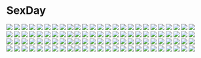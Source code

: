 # SexDay
![](https://konachan.com/jpeg/2bd088e5059e3b6c357a9967ad3fd28a/Konachan.com%20-%20227673%20blue_eyes%20bra%20breasts%20game_cg%20long_hair%20mochizuki_nozomu%20nipples%20panties%20pink_hair%20pussy_juice%20saimin_class_wonderful%20shinomiya_emiru%20underwear.jpg)
![](https://konachan.com/jpeg/19d33539a1995f3ddae4a2ec645096bf/Konachan.com%20-%20201186%20breasts%20condom%20cum%20empress%20footjob%20game_cg%20mamiya_marie%20nipples%20nude%20panties%20penis%20pussy%20sei_shoujo%20starless%20thighhighs%20uncensored%20underwear.jpg)
![](https://konachan.com/image/e2b2dbeb678efb805b6f3cee01861708/Konachan.com%20-%206424%20carnelian%20kawakabe_momoka%20long_hair%20red_eyes%20ribbons%20touka_gettan.jpg)
![](https://konachan.com/image/6c1155501d484f493585f57b6846b2a5/Konachan.com%20-%2016391%20blue_hair%20long_hair%20pointed_ears%20shuffle.jpg)
![](https://konachan.com/jpeg/959b81bc4f0f83dacb3c9b118a31fcc1/Konachan.com%20-%20211466%20game_cg%20houjou_akito%20ichiha_nia%20male%20pink_eyes%20pink_hair%20short_hair%20touhikou_game%20yasuyuki.jpg)
![](https://konachan.com/image/8dba2a27bf5de9707fcefb97f1b8c695/Konachan.com%20-%20166560%20aqua_hair%20blue_eyes%20blush%20calendar%20clouds%20flowers%20hatsune_miku%20kinusagi%20long_hair%20navel%20petals%20shorts%20sky%20sunflower%20twintails%20vocaloid.jpg)
![](https://konachan.com/jpeg/362409068530beafeaa403f21de2d2cc/Konachan.com%20-%20132770%20apron%20brown_eyes%20dracu-riot%21%20game_cg%20inamura_rio%20long_hair%20muririn%20yuzusoft.jpg)
![](https://konachan.com/jpeg/23fc23c456df62fd623d97ff236f4073/Konachan.com%20-%20296057%20animal%20blonde_hair%20cat%20crying%20flowers%20kneehighs%20original%20ponytail%20purple_eyes%20rain%20school_uniform%20tears%20umbrella%20urata_asao%20water.jpg)
![](https://konachan.com/jpeg/4c520365f4f5c717219987e4dc2a965c/Konachan.com%20-%2097497%20blonde_hair%20bunny%20flandre_scarlet%20hat%20isa%20long_hair%20red_eyes%20skirt%20teddy_bear%20thighhighs%20touhou%20vampire%20wings.jpg)
![](https://konachan.com/jpeg/8c3912678a3dbaed1834074408cd5a5c/Konachan.com%20-%20307780%20building%20choker%20city%20doggirl%20fang%20foxgirl%20garter%20gloves%20graffiti%20group%20hat%20hoodie%20loli%20navel%20original%20red_eyes%20skirt%20sukemyon%20tail%20tie%20wolfgirl.jpg)
![](https://konachan.com/image/fed4df626d09632f769d6610862996df/Konachan.com%20-%2063266%20animal_ears%20blue%20erica_hartmann%20gertrud_barkhorn%20lynette_bishop%20miyafuji_yoshika%20neko_sakana%20sakamoto_mio%20sanya_v_litvyak%20strike_witches%20tail.jpg)
![](https://konachan.com/image/78f87f474af9f20c5d3ecddb47521577/Konachan.com%20-%2041272%20aisaka_taiga%20toradora.jpg)
![](https://konachan.com/jpeg/7b4a33a75537afd433863ba18ef7ae58/Konachan.com%20-%20191949%20animal%20boat%20breasts%20cleavage%20dress%20fish%20necklace%20onozuka_komachi%20red_eyes%20red_hair%20scythe%20short_hair%20smoking%20socks%20touhou%20uu_uu_zan%20water%20weapon.jpg)
![](https://konachan.com/image/136b76db6124f0eb4fc6971b0644191e/Konachan.com%20-%20221235%202girls%20bed%20blush%20breasts%20censored%20glasses%20green_eyes%20green_hair%20kozue_akari%20navel%20nipples%20original%20pussy%20red_hair%20short_hair%20thighhighs%20wet%20yuri.jpg)
![](https://konachan.com/image/655e57c93557790105ce8a697e88975b/Konachan.com%20-%2023168%20air%20clouds%20feathers%20key%20sky%20visualart.jpg)
![](https://konachan.com/image/2209faedb2dafe9a179066da7a856f55/Konachan.com%20-%20165506%20group%20gumi%20hatsune_miku%20kagamine_len%20kagamine_rin%20male%20megurine_luka%20polychromatic%20vocaloid%20weapon.jpg)
![](https://konachan.com/jpeg/8b2dbeefe7cb2bb10be18bbe0a60fb9d/Konachan.com%20-%20206427%20animal_ears%20barefoot%20brown_hair%20cape%20houdukixx%20imaizumi_kagerou%20long_hair%20moon%20night%20red_eyes%20signed%20skirt%20touhou%20wolfgirl.jpg)
![](https://konachan.com/image/ad025336fcec1db9c449d84f94f34dfb/Konachan.com%20-%2023773%20feathers%20flowers%20goth-loli%20headdress%20lolita_fashion%20orange_hair%20purple_eyes%20teddy_bear%20tenhiro_naoto%20wings.jpg)
![](https://konachan.com/jpeg/6536d875f6c3b2f8b7f5cfdee4858992/Konachan.com%20-%20193964%20animal%20breasts%20cat%20cleavage%20crossover%20festival%20group%20hiei_%28kancolle%29%20japanese_clothes%20kaga_%28kancolle%29%20kazenokaze%20nichijou%20summer%20thighhighs%20yukata.jpg)
![](https://konachan.com/image/b910bc4ab6e83e637d6a3b77f984a7db/Konachan.com%20-%20231005%20animal%20bird%20brown_hair%20clouds%20haraguroi_you%20japanese_clothes%20kuon_%28utawarerumono%29%20leaves%20long_hair%20ponytail%20tail%20utawarerumono%20yellow_eyes%20yukata.jpg)
![](https://konachan.com/jpeg/8147034d6af2f0c1cd1b20e24279038b/Konachan.com%20-%2020984%20ergo_proxy%20re-l_mayer.jpg)
![](https://konachan.com/image/af59322fe9661cd916a94d34d30806be/Konachan.com%20-%20112377%20amagami%20ayatsuji_tsukasa%20black_hair%20blue_eyes%20gray_eyes%20headband%20morishima_haruka%20nanasaki_ai%20school_uniform.jpg)
![](https://konachan.com/image/cfb89e8d549575d4a318e4eba9663ba0/Konachan.com%20-%20285306%20black_hair%20brown_eyes%20drink%20japanese_clothes%20kimono%20original%20sakeharasu%20scenic%20shade%20short_hair%20tree.jpg)
![](https://konachan.com/image/13ad9b93c11b225b2a3fd04b9af72102/Konachan.com%20-%2073415%20animal%20bird%20clouds%20landscape%20oban_star_racers%20scenic%20sky%20tree%20water.jpg)
![](https://konachan.com/image/aafc9253eeb9f5cb2081f40294603b35/Konachan.com%20-%20162625%20alisa_ilinichina_amiella%20boots%20gatakk%20god_eater%20gray_hair%20hat%20pantyhose%20purple_eyes%20skirt.jpg)
![](https://konachan.com/image/7c417d5370918b415cebe5ef8b21755d/Konachan.com%20-%20112616%205_nenme_no_houkago%20black_hair%20blue_eyes%20kantoku%20long_hair%20miyaguchi_hiromi%20original%20scan%20sunset%20thighhighs.jpg)
![](https://konachan.com/jpeg/e1da3d48b5e03b122eea676a66814e56/Konachan.com%20-%20203946%20animal%20boots%20clouds%20frog%20gloves%20goggles%20green_eyes%20green_hair%20headband%20hoodie%20leaves%20original%20rain%20ryota_%28ry_o_ta%29%20tree%20water%20wet.jpg)
![](https://konachan.com/image/3f9c885fe07c1b17ffa74b397eeab7ca/Konachan.com%20-%20273985%20barefoot%20beach%20bikini%20blush%20bow%20breasts%20clouds%20foxgirl%20long_hair%20navel%20pink_hair%20shade%20signed%20sky%20sunglasses%20swimsuit%20tail%20water%20wink%20wristwear.jpg)
![](https://konachan.com/image/91124501df1a08b8ccc35faecd45089b/Konachan.com%20-%20261461%202girls%20aqua_eyes%20blonde_hair%20blush%20book%20breasts%20brown_hair%20chunyan%20loli%20long_hair%20navel%20nipples%20no_bra%20ponytail%20red_eyes%20twintails%20white%20yashajin_ai.jpg)
![](https://konachan.com/jpeg/f80c73c39e540d8d15a361fa8c8126eb/Konachan.com%20-%20260160%202girls%20blue_eyes%20boots%20building%20clouds%20flowers%20katana%20long_hair%20original%20pink_eyes%20ribbons%20scenic%20sky%20sword%20tree%20umbrella%20uniform%20weapon%20wink.jpg)
![](https://konachan.com/jpeg/291a672c02f5b6eb5f490fe2bbd82636/Konachan.com%20-%2081299%20aqua_eyes%20dress%20flowers%20megurine_luka%20pink_hair%20vocaloid.jpg)
![](https://konachan.com/jpeg/10498ad94b57728eef686a03f06d6792/Konachan.com%20-%20209329%20animal_ears%20bodysuit%20breasts%20catgirl%20cleavage%20erect_nipples%20esperanza_%28wp%29%20linith%20long_hair%20no_bra%20pink_hair%20skintight%20tail.jpg)
![](https://konachan.com/image/3d1c37494c88c95b62e903e9b66094c3/Konachan.com%20-%2086798%20animal_ears%20blush%20catgirl%20collar%20nme%20nopan%20original%20red_eyes%20tail%20thighhighs.jpg)
![](https://konachan.com/image/8fee540f2c14b6e1902a1d5460698bfd/Konachan.com%20-%20217440%20anus%20ass%20blonde_hair%20blue_eyes%20bodysuit%20boots%20cameltoe%20cammy_white%20gloves%20hat%20pussy_juice%20signed%20solid_air%20street_fighter%20tattoo%20wet.jpg)
![](https://konachan.com/image/8b1441da6e3ea3b20ee365eb66a51049/Konachan.com%20-%2048011%20censored%20hirasawa_yui%20k-on%21%20pussy%20urine.jpg)
![](https://konachan.com/image/8d6fe21e7142acc7cb3cf660c7df0d98/Konachan.com%20-%20172832%20ass%20bed%20blonde_hair%20blush%20book%20brown_eyes%20dress%20food%20francis_%28ohne%29%20hat%20loli%20panties%20short_hair%20thighhighs%20touhou%20underwear%20vampire%20wings.jpg)
![](https://konachan.com/image/6b1cac6ebaabab1f872d010ac18254bd/Konachan.com%20-%207800%20kusuriuri%20mononoke.jpg)
![](https://konachan.com/image/26416feeee34743b3ab89a51bdabdd10/Konachan.com%20-%2012927%20blonde_hair%20blush%20breast_grab%20galaxy_angel%20milfeulle_sakuraba%20pink_hair%20ranpha_franboise.jpg)
![](https://konachan.com/image/a2778ab0925636f9660c300dd1d793c8/Konachan.com%20-%20113093%20dress%20night%20stars%20touhou%20weapon%20yagokoro_eirin%20yakumo_yukari.jpg)
![](https://konachan.com/jpeg/231da61cede64bc845ede5428128c9f9/Konachan.com%20-%20199653%20blonde_hair%20blood%20blush%20breasts%20censored%20chrono_clock%20game_cg%20green_eyes%20headdress%20long_hair%20nipples%20no_bra%20nopan%20penis%20pussy%20pussy_juice%20sex.jpg)
![](https://konachan.com/image/2f952fe942ec1fcddd2fe6409eea1fc1/Konachan.com%20-%2018759%20onegai.jpg)
![](https://konachan.com/image/ffa235b25402580db9966ac10b6a807c/Konachan.com%20-%20143925%20alpha_%28alpha91%29%20azai_kanon%20brown_eyes%20brown_hair%20g_senjou_no_maou%20long_hair%20ponytail%20scan.jpg)
![](https://konachan.com/image/86da162ef069f8d93850272214ddc28c/Konachan.com%20-%2049186%20ass%20bikini%20breast_hold%20breasts%20cleavage%20school_swimsuit%20sora_wo_kakeru_shoujo%20swimsuit.jpg)
![](https://konachan.com/image/2dac10b73c894ae2cec9b4ae87ace086/Konachan.com%20-%2092552%20kagamine_len%20kagamine_rin%20len_append%20male%20rin_append%20ryou_%28fallxalice%29%20vocaloid.jpg)
![](https://konachan.com/jpeg/9c5812d1c5ed0ba8e78fc6c0bb1350e6/Konachan.com%20-%2040245%20akino_momiji%20sakura_musubi.jpg)
![](https://konachan.com/image/72c2ec8e1f63ae6d85efe57772e46a46/Konachan.com%20-%2085503%20green_hair%20kazami_yuuka%20touhou%20yellow_eyes.jpg)
![](https://konachan.com/jpeg/60a79b1cf64b8a3a4e831fefbbe8ea33/Konachan.com%20-%20287172%20black_eyes%20black_hair%20dress%20flowers%20original%20short_hair%20tiv%20wristwear.jpg)
![](https://konachan.com/image/a3ab39c5d75eb6beb40797a67e6aff58/Konachan.com%20-%2078680%20katana%20konpaku_youmu%20myon%20panties%20striped_panties%20sword%20touhou%20underwear%20weapon.jpg)
![](https://konachan.com/image/1e7ec582506eabc54a5f46b53dd8842c/Konachan.com%20-%20159008%20petals%20pink_eyes%20pink_hair%20saigyouji_yuyuko%20saraki%20thighhighs%20touhou.jpg)
![](https://konachan.com/image/78d04805e70044ecd2791df4bdb987c2/Konachan.com%20-%20138832%20nymph%20sora_no_otoshimono.jpg)
![](https://konachan.com/image/ebfbc39c43ea030302d619401707b114/Konachan.com%20-%20220456%202girls%20kono_subarashii_sekai_ni_shukufuku_wo%21%20magic%20megumin%20tagme_%28artist%29%20yunyun_%28konosuba%29.jpg)
![](https://konachan.com/image/0c85fa5f852dc57b932d4324c25c913b/Konachan.com%20-%20227540%20black_eyes%20black_hair%20blush%20breasts%20censored%20cleavage%20daibo_shizuko%20fellatio%20heart%20long_hair%20no_bra%20original%20penis%20ray-k.jpg)
![](https://konachan.com/jpeg/e4f136a99e8c9a1bc54d441a83506292/Konachan.com%20-%20222438%20bikini%20brown_eyes%20brown_hair%20cameltoe%20game_cg%20loli%20musumaker%20pool%20see_through%20short_hair%20swim_ring%20swimsuit%20tagme%20twintails%20waifu2x%20water.jpg)
![](https://konachan.com/image/68c70d341a65d67657c33f24a33a237e/Konachan.com%20-%2064573%20black_rock_shooter%20chain%20kuroi_mato%20scar%20sword%20weapon.jpg)
![](https://konachan.com/jpeg/f768a8593b964cd4c22edda5d08f9b43/Konachan.com%20-%20144195%20animal_ears%20armor%20brown_eyes%20brown_hair%20elbow_gloves%20foxgirl%20gloves%20long_hair%20sword%20sword_art_online%20tagme_%28artist%29%20weapon%20yuuki_asuna.jpg)
![](https://konachan.com/jpeg/c2bcd70511a76883da67e01695e8f5db/Konachan.com%20-%20254216%20animal%20apple%20blonde_hair%20brown_hair%20candy%20dog%20edenfox%20food%20fox%20fruit%20long_hair%20original%20ponytail%20purple_eyes%20red_eyes%20signed%20tail%20vampire.jpg)
![](https://konachan.com/image/81450d372a6d857bdba5f8f99d41decc/Konachan.com%20-%208404%20butterfly%20minakami_chikage%20sister_princess%20tenhiro_naoto.jpg)
![](https://konachan.com/jpeg/560f8faabdebcbf2cd1d7c8301944827/Konachan.com%20-%20173903%20apron%20blue_eyes%20blue_hair%20drink%20mahou_shoujo_madoka_magica%20miki_sayaka%20short_hair%20u_u_%28mooooooou%29%20white.jpg)
![](https://konachan.com/jpeg/d5e446f406e7ae1f4c1eb89aa2fdd6f2/Konachan.com%20-%20182254%20animal%20bird%20black_hair%20blue_eyes%20breasts%20cleavage%20clouds%20dress%20feathers%20long_hair%20panties%20saten_ruiko%20see_through%20sky%20underboob%20underwear%20water.jpg)
![](https://konachan.com/jpeg/5707454338c20e547508648f9c149096/Konachan.com%20-%2080713%20bikini%20megurine_luka%20sky%20swimsuit%20vocaloid.jpg)
![](https://konachan.com/jpeg/51ab332e04d70250c39f805bb44c84ea/Konachan.com%20-%20235683%20aliasing%20aqua_eyes%20aqua_hair%20black_hair%20blush%20braids%20eyepatch%20gloves%20gray_hair%20hat%20long_hair%20male%20mask%20megumin%20naginoya%20scar%20vanir%20witch_hat.jpg)
![](https://konachan.com/jpeg/9641a5832142973a77585e34ad178d80/Konachan.com%20-%20283308%20bed%20blue_hair%20breasts%20caiman-pool%20hayami_kanade%20idolmaster%20idolmaster_cinderella_girls%20navel%20nipples%20nude%20short_hair%20yellow_eyes.jpg)
![](https://konachan.com/image/5e518a815f5b706009579e286e9ff0ed/Konachan.com%20-%20195526%202girls%20blonde_hair%20blue_eyes%20blue_hair%20book%20boots%20bow%20dead_space%20dress%20hat%20kawashiro_nitori%20nom_%28shumneko%29%20short_hair%20socks%20touhou%20twintails.jpg)
![](https://konachan.com/image/8a43266ac03075b7c2075b3062986646/Konachan.com%20-%2031066%20suzuhira_hiro.jpg)
![](https://konachan.com/image/c4134740788ccb00dce90a5dd15dd654/Konachan.com%20-%20242283%20audia_pahlevi%20boots%20couch%20dress%20gloves%20nier%20nier%3A_automata%20realistic%20watermark%20white_hair%20yorha_unit_no._2_type_b.jpg)
![](https://konachan.com/jpeg/aecd8cedfb22656da409f5d5719dc812/Konachan.com%20-%20230476%20armor%20boots%20bow%20elbow_gloves%20fate_%28series%29%20gloves%20katana%20petals%20ponytail%20scarf%20sword%20thighhighs%20toamariitutu%20weapon%20white_hair%20yellow_eyes%20yukata.jpg)
![](https://konachan.com/image/a9d939603f4e7bb020d7cbd4a55630e0/Konachan.com%20-%2036108%20tagme.jpg)
![](https://konachan.com/image/6279b900b1144ca697a8cecb28c09510/Konachan.com%20-%2054580%20blonde_hair%20cane%20hakurei_reimu%20hat%20japanese_clothes%20long_hair%20miko%20ribbons%20touhou%20yakumo_yukari.jpg)
![](https://konachan.com/jpeg/9fbb0228716adf72da6a7cd5cab8f3d4/Konachan.com%20-%2041706%20all_male%20close%20katekyou_hitman_reborn%20male%20superbi_squalo%20transparent%20vector.jpg)
![](https://konachan.com/jpeg/850ad86cfd76233804620a34c5b93848/Konachan.com%20-%20112938%20eruma_%28eruma0u0%29%20hatsune_miku%20megurine_luka%20vocaloid.jpg)
![](https://konachan.com/image/2b996aa29956c11031d73e30644d6656/Konachan.com%20-%2016816%20abarai_renji%20all_male%20bleach%20kubo_tite%20male.jpg)
![](https://konachan.com/image/93aa3f27efd1db0014ed8fd8774e4d57/Konachan.com%20-%20166356%20black_hair%20blonde_hair%20bow%20crossover%20dragonball%20dress%20gloves%20green_eyes%20hat%20long_hair%20maid%20miko%20purple_eyes%20short_hair%20son_goku%20touhou%20witch.jpg)
![](https://konachan.com/image/6fc3b91709026b703fb41a1265980f4f/Konachan.com%20-%20102507%20black%20blonde_hair%20boots%20hat%20ideolo%20kirisame_marisa%20long_hair%20polychromatic%20scan%20skirt%20thighhighs%20touhou%20witch%20yellow_eyes.jpg)
![](https://konachan.com/image/3b67b626f3ffe9c24fa473c7d96c5167/Konachan.com%20-%20252120%20bed%20black_hair%20blush%20breasts%20brown_hair%20cleavage%20hoodie%20houjou_karen%20idolmaster%20kamiya_nao%20pajamas%20shibuya_rin%20shorts%20sleeping%20tagme_%28artist%29.jpg)
![](https://konachan.com/jpeg/808ec8650ab99ddc303f9bd825e386ee/Konachan.com%20-%20213307%20119%20aliasing%20brown_eyes%20brown_hair%20flowers%20idolmaster%20japanese_clothes%20kimono%20leaves%20long_hair%20ponytail%20shimamura_uzuki%20stairs.jpg)
![](https://konachan.com/image/23e80c04cb68b5bf9a208448d5feb0f6/Konachan.com%20-%20264118%202girls%20anal%20anus%20ass%20blush%20brown_hair%20catgirl%20censored%20dark_skin%20dildo%20gloves%20kairos%2B%20long_hair%20miqo%27te%20ponytail%20pussy%20sex%20tail%20thighhighs%20wet%20yuri.jpg)
![](https://konachan.com/image/82fd31af2ea4fec23625c8fa472a9aec/Konachan.com%20-%20190648%20aircraft%20anthropomorphism%20brown_hair%20clouds%20elbow_gloves%20flowers%20gloves%20kaga_%28kancolle%29%20kantai_collection%20ki_bospon%20sky%20wedding_attire.jpg)
![](https://konachan.com/jpeg/f4f26d5d5986945b4f3147406719215c/Konachan.com%20-%20190865%202girls%20blush%20bra%20breasts%20censored%20cum%20game_cg%20kojima_neneko%20nipples%20nopan%20onomatope%2A%20open_shirt%20panties%20panty_pull%20pussy%20shiratama%20underwear.jpg)
![](https://konachan.com/image/5aef0017e90ef276ba9cf808f0527ab9/Konachan.com%20-%20192928%202girls%20aliasing%20breetschlag%20fujima_takuya%20jpeg_artifacts%20long_hair%20ntny%20tagme%20unity-chan.jpg)
![](https://konachan.com/image/6c892ff82901f247d301cf86abe53879/Konachan.com%20-%20251973%202girls%20animal_ears%20building%20city%20flowers%20foxgirl%20japanese_clothes%20long_hair%20mask%20misaki_yuu%20original%20tail%20thighhighs%20umbrella%20white_hair%20yellow_eyes.jpg)
![](https://konachan.com/image/7947f58dd53c0cae1c74743f3d43a6c8/Konachan.com%20-%20104604%20blonde_hair%20blue_eyes%20bra%20breast_grab%20panties%20ribbons%20thighhighs%20underwear.jpg)
![](https://konachan.com/image/526e94dca00718a9fc6ef1b21545cf4a/Konachan.com%20-%20123088%20aqua_eyes%20aqua_hair%20boots%20bow%20christmas%20hatsune_miku%20kneehighs%20long_hair%20santa_costume%20skirt%20stars%20twintails%20vocaloid.jpg)
![](https://konachan.com/image/880607b8c610bbfff36db7e61c157e84/Konachan.com%20-%20129972%20horns%20inu_x_boku_ss%20shirakiin_ririchiyo%20weapon.jpg)
![](https://konachan.com/image/21d7f6bc85e1bed33fdc1a56f432bee1/Konachan.com%20-%20187355%20flowers%20nobody%20scenic%20tagme.jpg)
![](https://konachan.com/jpeg/451bfc085bd7bf5c593a22a67a4ed808/Konachan.com%20-%20301041%20blue_hair%20blush%20braids%20cyan_328%20long_hair%20love_live%21_school_idol_project%20love_live%21_sunshine%21%21%20matsuura_kanan%20purple_eyes%20ribbons%20twintails%20white.jpg)
![](https://konachan.com/image/df4a0092d9883606157a782dc9015cc6/Konachan.com%20-%2044592%20aegis%20arisato_minato%20gun%20persona%20persona_3%20soejima_shigenori%20weapon.jpg)
![](https://konachan.com/image/0b2f36f6af10ac94c37249c6fea0aa86/Konachan.com%20-%2026671%20animal%20blue_eyes%20bodysuit%20boots%20braids%20diebuster%20dix_neuf%20dog%20food%20frog%20group%20long_hair%20mecha%20nono%20robot%20skintight%20snow%20snowman%20stars%20tie%20wings.jpg)
![](https://konachan.com/jpeg/8e131c7260bf91073b499cbf6c919d83/Konachan.com%20-%20175785%20original%20scarf%20snow%20tidsean.jpg)
![](https://konachan.com/image/11426cc01df0372490ef2154fc5d4b03/Konachan.com%20-%20267423%20bandage%20blonde_hair%20book%20bow%20cape%20cat_smile%20doll%20dress%20flowers%20green_hair%20group%20headband%20kashuu_%28b-q%29%20long_hair%20myon%20short_hair%20touhou%20umbrella.jpg)
![](https://konachan.com/jpeg/c3a391859c6be224e102dd9ed8c527a0/Konachan.com%20-%20281937%20armor%20brown_eyes%20brown_hair%20chain%20corset%20dress%20irua%20long_hair%20magic%20mono_garnet_rebel%20shadowverse%20techgirl.jpg)
![](https://konachan.com/image/eb1afa82dccafcda5c0f691413e539d4/Konachan.com%20-%2046356%20black_hair%20blonde_hair%20blue_eyes%20fuji_hyorone%20hakurei_reimu%20hat%20long_hair%20miko%20ofuda%20red_eyes%20ribbons%20short_hair%20touhou%20witch%20yellow_eyes.jpg)
![](https://konachan.com/image/1ba2d747b2e947a5ab4625ddd9926a85/Konachan.com%20-%20179585%20blue_eyes%20blue_hair%20cigarette%20clouds%20flowers%20gun%20headdress%20izayoi_sakuya%20maid%20short_hair%20sky%20smoking%20tomon_%28slash0410%29%20touhou%20weapon.jpg)
![](https://konachan.com/jpeg/bb54d1b23b7a00353fa9cb1229e853a8/Konachan.com%20-%20301636%20barefoot%20breasts%20eyepatch%20gray_hair%20knife%20long_hair%20navel%20nipples%20nude%20original%20pink_eyes%20pussy%20rosaline%20signed%20uncensored.jpg)
![](https://konachan.com/image/f81889b8e989a9ef9c41bcaf1e4dfe5c/Konachan.com%20-%20165828%20anthropomorphism%20black_hair%20doku_kinoko%20gloves%20kantai_collection%20long_hair%20nagato_%28kancolle%29%20navel%20red_eyes%20skirt%20thighhighs.jpg)
![](https://konachan.com/image/a11fbf65b04b83c5f0887cdcd7690023/Konachan.com%20-%20233312%202girls%20barefoot%20black_hair%20blush%20bow%20gloves%20nishikino_maki%20purple_eyes%20red_hair%20redame%20short_hair%20skirt%20twintails%20yazawa_nico.jpg)
![](https://konachan.com/image/a9941642201e93dc12de63a8f2546035/Konachan.com%20-%20108237%202girls%20blue_eyes%20blue_hair%20blush%20bra%20breasts%20cameltoe%20green_eyes%20long_hair%20nipples%20panties%20pink_hair%20pubic_hair%20tagme%20thighhighs%20twintails%20underwear.jpg)
![](https://konachan.com/image/1e3b693296fee2372066b3c4c3748d38/Konachan.com%20-%20182651%20blonde_hair%20breasts%20cherry_blossoms%20drink%20flowers%20horns%20hoshiguma_yuugi%20nipples%20onsen%20petals%20red_eyes%20sake%20shackles%20touhou%20ytoy.jpg)
![](https://konachan.com/jpeg/9872399a61f144920d735af1c38cec95/Konachan.com%20-%2052489%20aqua_eyes%20aqua_hair%20book%20boots%20hatsune_miku%20long_hair%20rain%20twintails%20vocaloid%20water%20yukiri.jpg)
![](https://konachan.com/jpeg/3e7c147544077825bd411f11bf464a19/Konachan.com%20-%20272009%202girls%20blue_hair%20blush%20flowers%20green_eyes%20kinokomushi%20komeiji_satori%20pantyhose%20purple_eyes%20purple_hair%20rose%20short_hair%20skirt%20thighhighs%20touhou.jpg)
![](https://konachan.com/image/fd405868b698e612a38ed3cfeda789e1/Konachan.com%20-%20126273%20animal_ears%20ao_no_exorcist%20blazblue%20breasts%20final_fantasy%20hatsune_miku%20mithra%20nukomasu%20panties%20santa_costume%20sleeping%20tagme%20taokaka%20underwear%20vocaloid.jpg)
